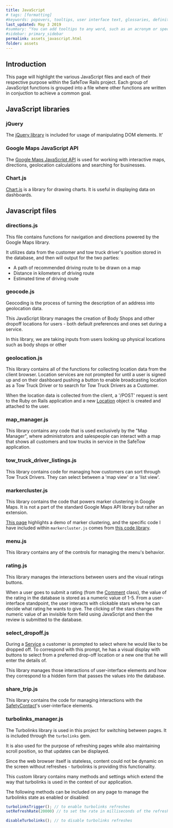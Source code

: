 ```yaml
---
title: JavaScript
# tags: [formatting]
#keywords: popovers, tooltips, user interface text, glossaries, definitions
last_updated: May 3 2019
#summary: "You can add tooltips to any word, such as an acronym or specialized term. Tooltips work well for glossary definitions, because you don't have to keep repeating the definition, nor do you assume the reader already knows the word's meaning."
#sidebar: primary_sidebar
permalink: assets_javascript.html
folder: assets
---
```


## Introduction

This page will highlight the various JavaScript files and each of their respective purpose within the SafeTow Rails project. Each group of JavaScript functions is grouped into a file where other functions are written in conjuction to achieve a common goal.

## JavaScript libraries

### jQuery

The [jQuery library](https://jquery.com/) is included for usage of manipulating DOM elements. It'

### Google Maps JavaScript API

The [Google Maps JavaScript API](https://developers.google.com/maps/documentation/javascript/reference/) is used for working with interactive maps, directions, geolocation calculations and searching for businesses.

### Chart.js

[Chart.js](https://www.chartjs.org/) is a library for drawing charts. It is useful in displaying data on dashboards.

## Javascript files

### directions.js

This file contains functions for navigation and directions powered by the Google Maps library.

It utilizes data from the customer and tow truck driver's position stored in the database, and then will output for the two parties:

* A path of recommended driving route to be drawn on a map
* Distance in kilometers of driving route
* Estimated time of driving route

### geocode.js

Geocoding is the process of turning the description of an address into geolocation data.

This JavaScript library manages the creation of Body Shops and other dropoff locations for users - both default preferences and ones set during a service.

In this library, we are taking inputs from users looking up physical locations such as body shops or other

### geolocation.js

This library contains all of the functions for collecting location data from the client browser. Location services are not prompted for until a user is signed up and on their dashboard pushing a button to enable broadcasting location as a Tow Truck Driver or to search for Tow Truck Drivers as a Customer.

When the location data is collected from the client, a '/POST' request is sent to the Ruby on Rails application and a new [Location](/classes_location.html) object is created and attached to the user.

### map_manager.js

This library contains any code that is used exclusively by the "Map Manager", where administrators and salespeople can interact with a map that shows all customers and tow trucks in service in the SafeTow application.

### tow_truck_driver_listings.js

This library contains code for managing how customers can sort through Tow Truck Drivers. They can select between a 'map view' or a 'list view'.

### markercluster.js

This library contains the code that powers marker clustering in Google Maps. It is not a part of the standard Google Maps API library but rather an extension.

[This page](https://developers.google.com/maps/documentation/javascript/marker-clustering) highlights a demo of marker clustering, and the specific code I have included within `markercluster.js` comes from [this code library](https://googlemaps.github.io/js-marker-clusterer/docs/reference.html).

### menu.js

This library contains any of the controls for managing the menu's behavior.

### rating.js

This library manages the interactions between users and the visual ratings buttons.

When a user goes to submit a rating (from the [Comment](/classes_comments.html) class), the value of the rating in the database is stored as a numeric value of 1-5. From a user-interface standpoint, the user interacts with clickable stars where he can decide what rating he wants to give. The clicking of the stars changes the numeric value of an invisible form field using JavaScript and then the review is submitted to the database.

### select_dropoff.js

During a [Service](/classes_service.html) a customer is prompted to select where he would like to be dropped off. To correspond with this prompt, he has a visual display with buttons to select from a preferred drop-off location or a new one that he will enter the details of.

This library manages those interactions of user-interface elements and how they correspond to a hidden form that passes the values into the database.

### share_trip.js

This library contains the code for managing interactions with the [SafetyContact](/classes_safety_contact.html)'s user-interface elements.

### turbolinks_manager.js

The Turbolinks library is used in this project for switching between pages. It is included through the `turbolinks` gem.

It is also used for the purpose of refreshing pages while also maintaining scroll position, so that updates can be displayed.

Since the web browser itself is stateless, content could not be dynamic on the screen without refreshes - turbolinks is providing this functionality.

This custom library contains many methods and settings which extend the way that turbolinks is used in the context of our application.

The following methods can be included on any page to manage the turbolinks state as enabled or disabled:
```JavaScript
turbolinksTrigger(); // to enable turbolinks refreshes
setRefreshRate(20000) // to set the rate in milliseconds of the refresh rate

disableTurbolinks(); // to disable turbolinks refreshes
```
